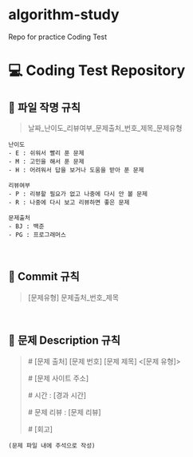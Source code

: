 # algorithm-study
Repo for practice Coding Test

# 💻 Coding Test Repository

## 📘 파일 작명 규칙
> 날짜\_난이도\_리뷰여부\_문제출처_번호_제목\_문제유형 

```
난이도
- E : 쉬워서 빨리 푼 문제
- M : 고민을 해서 푼 문제
- H : 어려워서 답을 보거나 도움을 받아 푼 문제

리뷰여부
- P : 리뷰할 필요가 없고 나중에 다시 안 볼 문제
- R : 나중에 다시 보고 리뷰하면 좋은 문제

문제출처
- BJ : 백준
- PG : 프로그래머스
```
<br>

## 📗 Commit 규칙
> [문제유형] 문제출처_번호_제목
<br>

## 📙 문제 Description 규칙
> \# [문제 출처] [문제 번호] [문제 제목] <[문제 유형]>
>
> \# [문제 사이트 주소]
> 
> \# 시간 : [경과 시간]
> 
> \# 문제 리뷰 : [문제 리뷰]
> 
> \# [회고]
```
(문제 파일 내에 주석으로 작성)
```
